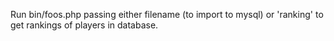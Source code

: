 Run bin/foos.php
passing either filename (to import to mysql)
or 'ranking' to get rankings of players in database.
